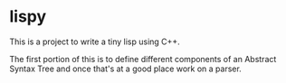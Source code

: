 # lispy

This is a project to write a tiny lisp using C++.

The first portion of this is to define different components of an Abstract
Syntax Tree and once that's at a good place work on a parser.
